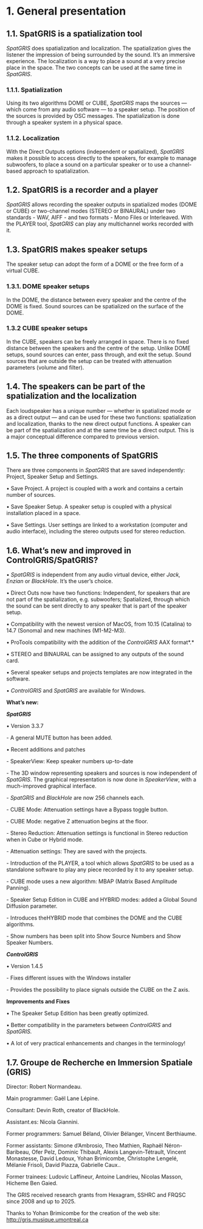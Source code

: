 # 1. General presentation

## 1.1. SpatGRIS is a spatialization tool

*SpatGRIS* does spatialization and localization. The spatialization
gives the listener the impression of being surrounded by the sound. It’s
an immersive experience. The localization is a way to place a sound at a
very precise place in the space. The two concepts can be used at the
same time in *SpatGRIS*.

### 1.1.1. Spatialization 

Using its two algorithms DOME or CUBE, *SpatGRIS* maps the sources —
which come from any audio software — to a speaker setup. The position of
the sources is provided by OSC messages. The spatialization is done
through a speaker system in a physical space.

### 1.1.2. Localization 

With the Direct Outputs options (independent or spatialized), *SpatGRIS*
makes it possible to access directly to the speakers, for example to
manage subwoofers, to place a sound on a particular speaker or to use a
channel-based approach to spatialization.

## 1.2. SpatGRIS is a recorder and a player

*SpatGRIS* allows recording the speaker outputs in spatialized modes
(DOME or CUBE) or two-channel modes (STEREO or BINAURAL) under two
standards - WAV, AIFF - and two formats - Mono Files or Interleaved.
With the PLAYER tool, *SpatGRIS* can play any multichannel works
recorded with it.

## 1.3. SpatGRIS makes speaker setups 

The speaker setup can adopt the form of a DOME or the free form of a
virtual CUBE.

### 1.3.1. DOME speaker setups

In the DOME, the distance between every speaker and the centre of the
DOME is fixed. Sound sources can be spatialized on the surface of the
DOME.

### 1.3.2 CUBE speaker setups

In the CUBE, speakers can be freely arranged in space. There is no fixed
distance between the speakers and the centre of the setup. Unlike DOME
setups, sound sources can enter, pass through, and exit the setup. Sound
sources that are outside the setup can be treated with attenuation
parameters (volume and filter).

## 1.4. The speakers can be part of the spatialization and the localization

Each loudspeaker has a unique number — whether in spatialized mode or as
a direct output — and can be used for these two functions:
spatialization and localization, thanks to the new direct output
functions. A speaker can be part of the spatialization and at the same
time be a direct output. This is a major conceptual difference compared
to previous version.

## 1.5. The three components of SpatGRIS

There are three components in *SpatGRIS* that are saved independently:
Project, Speaker Setup and Settings.

• Save Project. A project is coupled with a work and contains a certain
number of sources.

• Save Speaker Setup. A speaker setup is coupled with a physical
installation placed in a space.

• Save Settings. User settings are linked to a workstation (computer and
audio interface), including the stereo outputs used for stereo
reduction.

## 1.6. What’s new and improved in ControlGRIS/SpatGRIS?

• *SpatGRIS* is independent from any audio virtual device, either *Jack,
Enzian* or *BlackHole*. It’s the user’s choice.

• Direct Outs now have two functions: Independent, for speakers that are
not part of the spatialization, e.g. subwoofers; Spatialized, through
which the sound can be sent directly to any speaker that is part of the
speaker setup.

• Compatibility with the newest version of MacOS, from 10.15 (Catalina)
to 14.7 (Sonoma) and new machines (M1-M2-M3).

• ProTools compatibility with the addition of the *ControlGRIS* AAX
format*.*

• STEREO and BINAURAL can be assigned to any outputs of the sound card.

• Several speaker setups and projects templates are now integrated in
the software.

• *ControlGRIS* and *SpatGRIS* are available for Windows.

**What’s new:**

***SpatGRIS***

• Version 3.3.7

\- A general MUTE button has been added.

• Recent additions and patches

\- SpeakerView: Keep speaker numbers up-to-date

\- The 3D window representing speakers and sources is now independent of
*SpatGRIS*. The graphical representation is now done in *SpeakerView*,
with a much-improved graphical interface.

\- *SpatGRIS* and *BlackHole* are now 256 channels each.

\- CUBE Mode: Attenuation settings have a Bypass toggle button.

\- CUBE Mode: negative Z attenuation begins at the floor.

\- Stereo Reduction: Attenuation settings is functional in Stereo
reduction when in Cube or Hybrid mode.

\- Attenuation settings: They are saved with the projects.

\- Introduction of the PLAYER, a tool which allows *SpatGRIS* to be used
as a standalone software to play any piece recorded by it to any speaker
setup.

\- CUBE mode uses a new algorithm: MBAP (Matrix Based Amplitude
Panning).

\- Speaker Setup Edition in CUBE and HYBRID modes: added a Global Sound
Diffusion parameter.

\- Introduces theHYBRID mode that combines the DOME and the CUBE
algorithms.

\- Show numbers has been split into Show Source Numbers and Show Speaker
Numbers.

***ControlGRIS***

• Version 1.4.5

\- Fixes different issues with the Windows installer

\- Provides the possibility to place signals outside the CUBE on the Z
axis.

**Improvements and Fixes**

• The Speaker Setup Edition has been greatly optimized.

• Better compatibility in the parameters between *ControlGRIS* and
*SpatGRIS.*

• A lot of very practical enhancements and changes in the terminology!

## 1.7. Groupe de Recherche en Immersion Spatiale (GRIS)

Director: Robert Normandeau.

Main programmer: Gaël Lane Lépine.

Consultant: Devin Roth, creator of BlackHole.

Assistant.es: Nicola Giannini.

Former programmers: Samuel Béland, Olivier Bélanger, Vincent Berthiaume.

Former assistants: Simone d’Ambrosio, Theo Mathien, Raphaël
Néron-Baribeau, Ofer Pelz, Dominic Thibault, Alexis Langevin-Tétrault,
Vincent Monastesse, David Ledoux, Yohan Brimicombe, Christophe Lengelé,
Mélanie Frisoli, David Piazza, Gabrielle Caux..

Former trainees: Ludovic Laffineur, Antoine Landrieu, Nicolas Masson,
Hicheme Ben Gaied.

The GRIS received research grants from Hexagram, SSHRC and FRQSC since
2008 and up to 2025.

Thanks to Yohan Brimicombe for the creation of the web site:
<http://gris.musique.umontreal.ca>

